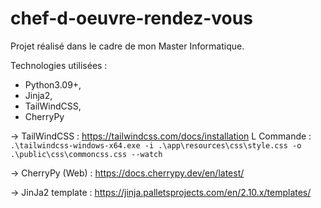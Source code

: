 # chef-d-oeuvre-rendez-vous

Projet réalisé dans le cadre de mon Master Informatique.

Technologies utilisées :

* Python3.09+,
* Jinja2,
* TailWindCSS,
* CherryPy

-> TailWindCSS : https://tailwindcss.com/docs/installation
    L Commande : `.\tailwindcss-windows-x64.exe -i .\app\resources\css\style.css -o .\public\css\commoncss.css --watch`

-> CherryPy (Web) : https://docs.cherrypy.dev/en/latest/

-> JinJa2 template :  https://jinja.palletsprojects.com/en/2.10.x/templates/
